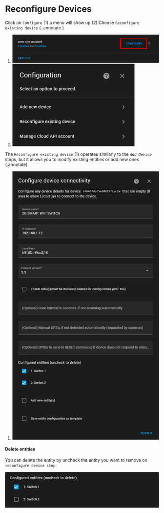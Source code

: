 # Reconfigure Devices
Click on `Configure` (1) a menu will show up (2) Choose `Reconfigure existing device`
{ .annotate }

1. ![](/images/configure.png)
2. ![](/images/options.png)


The `Reconfigure existing device` (1) operates similarly to the _`Add Device`_ steps, but it allows you to modify existing entities or add new ones
{.annotate}

1. ![](/images/opt_reconfigure_device.png)

#### Delete entities
You can delete the entity by uncheck the entity you want to remove on `reconfigure device step`

![](/images/opt_reconfigure_device_entity_check.png)